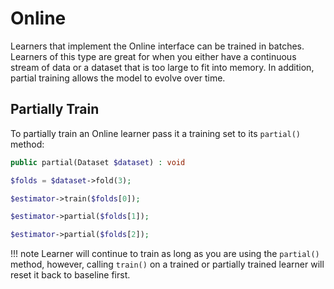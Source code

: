 # Online
Learners that implement the Online interface can be trained in batches. Learners of this type are great for when you either have a continuous stream of data or a dataset that is too large to fit into memory. In addition, partial training allows the model to evolve over time.

## Partially Train
To partially train an Online learner pass it a training set to its `partial()` method:
```php
public partial(Dataset $dataset) : void
```

```php
$folds = $dataset->fold(3);

$estimator->train($folds[0]);

$estimator->partial($folds[1]);

$estimator->partial($folds[2]);
```

!!! note
    Learner will continue to train as long as you are using the `partial()` method, however, calling `train()` on a trained or partially trained learner will reset it back to baseline first.